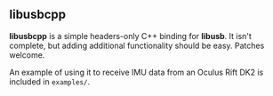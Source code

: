 libusbcpp
---------

**libusbcpp** is a simple headers-only C++ binding for **libusb**. It isn't
complete, but adding additional functionality should be easy. Patches welcome.

An example of using it to receive IMU data from an Oculus Rift DK2 is included
in `examples/`.

